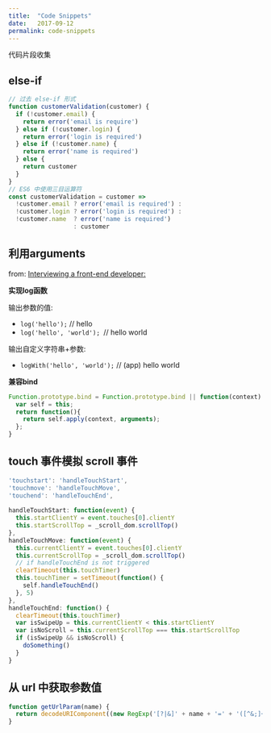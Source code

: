 ```yaml
---
title:  "Code Snippets"
date:   2017-09-12
permalink: code-snippets
---
```


代码片段收集

<!-- more -->

## else-if

```js
// 过去 else-if 形式
function customerValidation(customer) {
  if (!customer.email) {
    return error('email is require')
  } else if (!customer.login) {
    return error('login is required')
  } else if (!customer.name) {
    return error('name is required')
  } else {
    return customer
  }
}
// ES6 中使用三目运算符
const customerValidation = customer =>
  !customer.email ? error('email is required') :
  !customer.login ? error('login is required') :
  !customer.name  ? error('name is required')
                  : customer
```

## 利用arguments

from: [Interviewing a front-end developer:](http://blog.sourcing.io/interview-questions)

**实现log函数**

输出参数的值:

- `log('hello');` // hello
- `log('hello', 'world'); `// hello world

输出自定义字符串+参数:

- `logWith('hello', 'world');` // (app) hello world

**兼容bind**

```js
Function.prototype.bind = Function.prototype.bind || function(context) {  
  var self = this;
  return function(){
    return self.apply(context, arguments);
  };
}
```

## touch 事件模拟 scroll 事件

```js
'touchstart': 'handleTouchStart',
'touchmove': 'handleTouchMove',
'touchend': 'handleTouchEnd',
 
handleTouchStart: function(event) {
  this.startClientY = event.touches[0].clientY
  this.startScrollTop = _scroll_dom.scrollTop()
},
handleTouchMove: function(event) {
  this.currentClientY = event.touches[0].clientY
  this.currentScrollTop = _scroll_dom.scrollTop()
  // if handleTouchEnd is not triggered
  clearTimeout(this.touchTimer)
  this.touchTimer = setTimeout(function() {
    self.handleTouchEnd()
  }, 5)
},
handleTouchEnd: function() {
  clearTimeout(this.touchTimer)
  var isSwipeUp = this.currentClientY < this.startClientY
  var isNoScroll = this.currentScrollTop === this.startScrollTop
  if (isSwipeUp && isNoScroll) {
    doSomething()
  }
}
```

## 从 url 中获取参数值

```js
function getUrlParam(name) {
  return decodeURIComponent((new RegExp('[?|&]' + name + '=' + '([^&;]+?)(&|#|;|$)').exec(location.search) || [null, ''])[1].replace(/\+/g, '%20')) || null;
}
```

